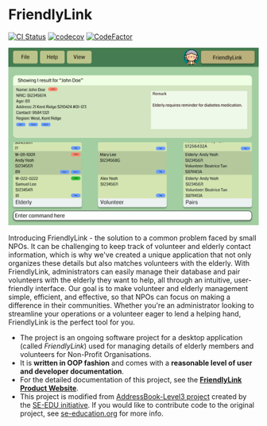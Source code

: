 # FriendlyLink

[![CI Status](https://github.com/AY2223S2-CS2103T-W12-1/tp/workflows/Java%20CI/badge.svg)](https://github.com/AY2223S2-CS2103T-W12-1/tp/actions)
[![codecov](https://codecov.io/gh/AY2223S2-CS2103T-W12-1/tp/branch/master/graph/badge.svg?token=RHIRHCXSMR)](https://codecov.io/gh/AY2223S2-CS2103T-W12-1/tp)
[![CodeFactor](https://www.codefactor.io/repository/github/ay2223s2-cs2103t-w12-1/tp/badge)](https://www.codefactor.io/repository/github/ay2223s2-cs2103t-w12-1/tp)

![Ui](docs/images/Ui.png)

Introducing FriendlyLink - the solution to a common problem faced by small NPOs. It can be challenging to keep track of volunteer and elderly contact information, which is why we've created a unique application that not only organizes these details but also matches volunteers with the elderly. With FriendlyLink, administrators can easily manage their database and pair volunteers with the elderly they want to help, all through an intuitive, user-friendly interface. Our goal is to make volunteer and elderly management simple, efficient, and effective, so that NPOs can focus on making a difference in their communities. Whether you're an administrator looking to streamline your operations or a volunteer eager to lend a helping hand, FriendlyLink is the perfect tool for you.

* The project is an ongoing software project for a desktop application (called _FriendlyLink_) used for managing details of elderly members and volunteers for Non-Profit Organisations.
* It is **written in OOP fashion** and comes with a **reasonable level of user and developer documentation**.
* For the detailed documentation of this project, see the **[FriendlyLink Product Website](https://ay2223s2-cs2103t-w12-1.github.io/tp/)**.
* This project is modified from [AddressBook-Level3 project](https://se-education.org/addressbook-level3) created by the [SE-EDU initiative](https://se-education.org). If you would like to contribute code to the original project, see [se-education.org](https://se-education.org#https://se-education.org/#contributing) for more info.
